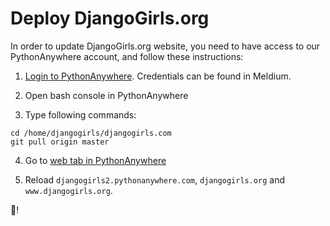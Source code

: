 # Deploy DjangoGirls.org

In order to update DjangoGirls.org website, you need to have access to our PythonAnywhere account, and follow these instructions:

1. [Login to PythonAnywhere](https://www.pythonanywhere.com/user/djangogirls2/consoles/). Credentials can be found in Meldium.

2. Open bash console in PythonAnywhere

3. Type following commands:

```
cd /home/djangogirls/djangogirls.com
git pull origin master
```

4. Go to [web tab in PythonAnywhere](https://www.pythonanywhere.com/user/djangogirls2/webapps/)

5. Reload `djangogirls2.pythonanywhere.com`, `djangogirls.org` and `www.djangogirls.org`.

:tada:!
